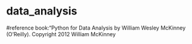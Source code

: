 # data_analysis
#reference book:“Python for Data Analysis by William Wesley McKinney (O’Reilly). Copyright 2012 William McKinney
